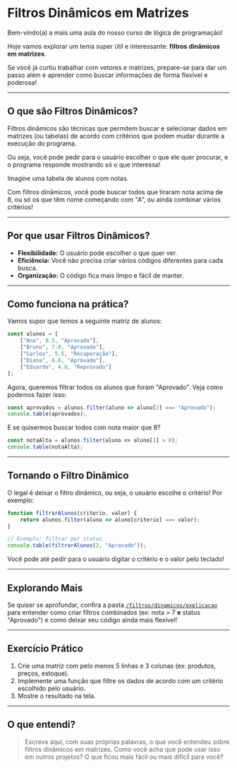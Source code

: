 # Filtros Dinâmicos em Matrizes

Bem-vindo(a) a mais uma aula do nosso curso de lógica de programação!

Hoje vamos explorar um tema super útil e interessante: **filtros dinâmicos em matrizes**.

Se você já curtiu trabalhar com vetores e matrizes, prepare-se para dar um passo além e aprender como buscar informações de forma flexível e poderosa!

---

## O que são Filtros Dinâmicos?

Filtros dinâmicos são técnicas que permitem buscar e selecionar dados em matrizes (ou tabelas) de acordo com critérios que podem mudar durante a execução do programa.

Ou seja, você pode pedir para o usuário escolher o que ele quer procurar, e o programa responde mostrando só o que interessa!

Imagine uma tabela de alunos com notas.

Com filtros dinâmicos, você pode buscar todos que tiraram nota acima de 8, ou só os que têm nome começando com "A", ou ainda combinar vários critérios!

---

## Por que usar Filtros Dinâmicos?

- **Flexibilidade:** O usuário pode escolher o que quer ver.
- **Eficiência:** Você não precisa criar vários códigos diferentes para cada busca.
- **Organização:** O código fica mais limpo e fácil de manter.

---

## Como funciona na prática?

Vamos supor que temos a seguinte matriz de alunos:

```javascript
const alunos = [
    ["Ana", 9.5, "Aprovado"],
    ["Bruno", 7.0, "Aprovado"],
    ["Carlos", 5.5, "Recuperação"],
    ["Diana", 8.0, "Aprovado"],
    ["Eduardo", 4.0, "Reprovado"]
];
```

Agora, queremos filtrar todos os alunos que foram "Aprovado". Veja como podemos fazer isso:

```javascript
const aprovados = alunos.filter(aluno => aluno[2] === "Aprovado");
console.table(aprovados);
```

E se quisermos buscar todos com nota maior que 8?

```javascript
const notaAlta = alunos.filter(aluno => aluno[1] > 8);
console.table(notaAlta);
```

---

## Tornando o Filtro Dinâmico

O legal é deixar o filtro dinâmico, ou seja, o usuário escolhe o critério! Por exemplo:

```javascript
function filtrarAlunos(criterio, valor) {
    return alunos.filter(aluno => aluno[criterio] === valor);
}

// Exemplo: filtrar por status
console.table(filtrarAlunos(2, "Aprovado"));
```

Você pode até pedir para o usuário digitar o critério e o valor pelo teclado!

---

## Explorando Mais

Se quiser se aprofundar, confira a pasta [`/filtros/dinamicos/explicacao`](./explicacao/README.md) para entender como criar filtros combinados (ex: nota > 7 **e** status "Aprovado") e como deixar seu código ainda mais flexível!

---

## Exercício Prático

1. Crie uma matriz com pelo menos 5 linhas e 3 colunas (ex: produtos, preços, estoque).
2. Implemente uma função que filtre os dados de acordo com um critério escolhido pelo usuário.
3. Mostre o resultado na tela.

---

## O que entendi?

> Escreva aqui, com suas próprias palavras, o que você entendeu sobre filtros dinâmicos em matrizes. Como você acha que pode usar isso em outros projetos? O que ficou mais fácil ou mais difícil para você?
